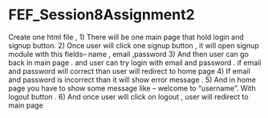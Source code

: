 # FEF_Session8Assignment2
Create one html file , 1) There will be one main page that hold login and signup button. 2) Once user will click one signup button , it will open signup module with this fields– name , email ,password 3) And then user can go back in main page . and user can try login with email and password . if email and password will correct than user will redirect to home page 4) If email and password is incorrect than it will show error message . 5) And in home page you have to show some message like – welcome to “username”. With logout button .  6) And once user will click on logout , user will redirect to main page
